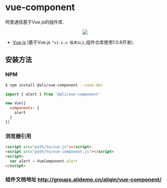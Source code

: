 # vue-component
阿里通信基于Vue.js的组件库.

<p align="center"><a href="http://web.npm.alibaba-inc.com/package/@ali/vue-component" target="_blank"><img src="https://img.shields.io/badge/tnpm-1.0.1-blue.svg?style=flat-square"></a></p>

* [Vue.js](http://vuejs.org/) (基于Vue.js `^v1.x.x 版本以上`,组件仓库使用1.0.8开发).


## 安装方法

### NPM

```bash
$ npm install @ali/vue-component --save-dev
```


```js
import { alert } from '@ali/vue-component'

new Vue({
  components: {
    alert
  }
})
```

### 浏览器引用

```html
<script src="path/to/vue.js"></script>
<script src="path/to/vue-component.js"></script>
<script>
  var alert = VueComponent.alert
</script>
```

### 组件文档地址 http://groups.alidemo.cn/aliqin/vue-component/

